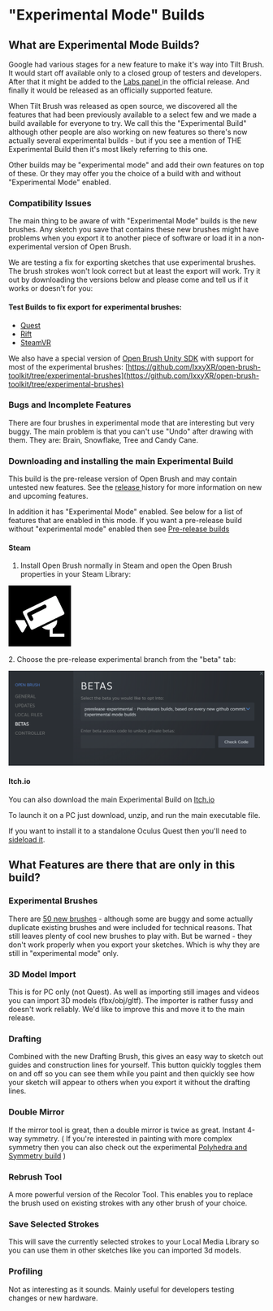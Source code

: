 # "Experimental Mode" Builds

## What are Experimental Mode Builds?

Google had various stages for a new feature to make it's way into Tilt Brush. It would start off available only to a closed group of testers and developers. After that it might be added to the [Labs panel ](../user-guide/check-out-labs-or-experimental-features.md)in the official release. And finally it would be released as an officially supported feature.

When Tilt Brush was released as open source, we discovered all the features that had been previously available to a select few and we made a build available for everyone to try. We call this the "Experimental Build" although other people are also working on new features so there's now actually several experimental builds - but if you see a mention of THE Experimental Build then it's most likely referring to this one.

Other builds may be "experimental mode" and add their own features on top of these. Or they may offer you the choice of a build with and without "Experimental Mode" enabled.

### Compatibility Issues

The main thing to be aware of with "Experimental Mode" builds is the new brushes. Any sketch you save that contains these new brushes might have problems when you export it to another piece of software or load it in a non-experimental version of Open Brush.

We are testing a fix for exporting sketches that use experimental brushes. The brush strokes won't look correct but at least the export will work. Try it out by downloading the versions below and please come and tell us if it works or doesn't for you:

#### Test Builds to fix export for experimental brushes:

* [Quest](https://nightly.link/IxxyXR/open-brush/workflows/build/features%2Fexperimental-brushes-export/Oculus%20Quest%20Experimental.zip)
* [Rift](https://nightly.link/IxxyXR/open-brush/workflows/build/features%2Fexperimental-brushes-export/Windows%20Rift%20Experimental.zip)
* [SteamVR](https://nightly.link/IxxyXR/open-brush/workflows/build/features%2Fexperimental-brushes-export/Windows%20SteamVR%20Experimental.zip)

We also have a special version of [Open Brush Unity SDK](../user-guide/open-brush-unity-sdk.md) with support for most of the experimental brushes: [https://github.com/IxxyXR/open-brush-toolkit/tree/experimental-brushes](https://github.com/IxxyXR/open-brush-toolkit/tree/experimental-brushes)

### Bugs and Incomplete Features

There are four brushes in experimental mode that are interesting but very buggy. The main problem is that you can't use "Undo" after drawing with them. They are: Brain, Snowflake, Tree and Candy Cane.

### Downloading and installing the main Experimental Build

This build is the pre-release version of Open Brush and may contain untested new features. See the [release ](../release-history.md)history for more information on new and upcoming features.

In addition it has "Experimental Mode" enabled. See below for a list of features that are enabled in this mode. If you want a pre-release build without "experimental mode" enabled then see [Pre-release builds](pre-release-builds.md)

#### Steam

1. Install Open Brush normally in Steam and open the Open Brush properties in your Steam Library:

![](<../.gitbook/assets/image (10).png>)

2\. Choose the pre-release experimental branch from the "beta" tab:

![](<../.gitbook/assets/image (12) (1) (1) (1).png>)

#### Itch.io

You can also download the main Experimental Build on [Itch.io](https://openbrush.itch.io/openbrush)

To launch it on a PC just download, unzip, and run the main executable file.

If you want to install it to a standalone Oculus Quest then you'll need to [sideload it](https://sidequestvr.com/setup-howto).

## What Features are there that are only in this build?

### Experimental Brushes

There are [50 new brushes](main-experimental-build.md#experimental-brushes) - although some are buggy and some actually duplicate existing brushes and were included for technical reasons. That still leaves plenty of cool new brushes to play with. But be warned - they don't work properly when you export your sketches. Which is why they are still in "experimental mode" only.

### 3D Model Import

This is for PC only (not Quest). As well as importing still images and videos you can import 3D models (fbx/obj/gltf). The importer is rather fussy and doesn't work reliably. We'd like to improve this and move it to the main release.

### Drafting

Combined with the new Drafting Brush, this gives an easy way to sketch out guides and construction lines for yourself. This button quickly toggles them on and off so you can see them while you paint and then quickly see how your sketch will appear to others when you export it without the drafting lines.

### Double Mirror

If the mirror tool is great, then a double mirror is twice as great. Instant 4-way symmetry. ( If you're interested in painting with more complex symmetry then you can also check out the experimental [Polyhedra and Symmetry build](broken-reference) )

### Rebrush Tool

A more powerful version of the Recolor Tool. This enables you to replace the brush used on existing strokes with any other brush of your choice.

### Save Selected Strokes

This will save the currently selected strokes to your Local Media Library so you can use them in other sketches like you can imported 3d models.

### Profiling

Not as interesting as it sounds. Mainly useful for developers testing changes or new hardware.
